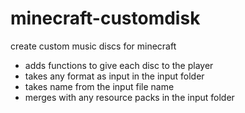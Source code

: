 # minecraft-customdisk

create custom music discs for minecraft

- adds functions to give each disc to the player
- takes any format as input in the input folder
- takes name from the input file name
- merges with any resource packs in the input folder
